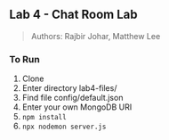 ## Lab 4 - Chat Room Lab

> Authors: Rajbir Johar, Matthew Lee

### To Run

1. Clone
2. Enter directory lab4-files/
3. Find file config/default.json
4. Enter your own MongoDB URI
5. `npm install`
6. `npx nodemon server.js`
